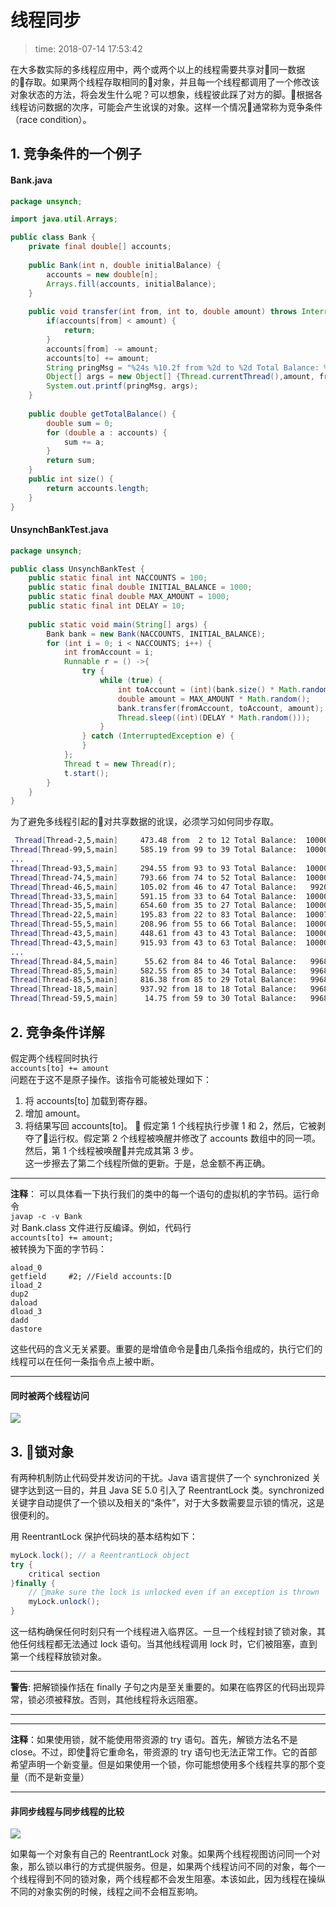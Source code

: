 # 线程同步
>time: 2018-07-14 17:53:42

在大多数实际的多线程应用中，两个或两个以上的线程需要共享对同一数据的存取。如果两个线程存取相同的对象，并且每一个线程都调用了一个修改该对象状态的方法，将会发生什么呢？可以想象，线程彼此踩了对方的脚。根据各线程访问数据的次序，可能会产生讹误的对象。这样一个情况通常称为竞争条件（race condition）。

## 1. 竞争条件的一个例子

#### Bank.java
```java
package unsynch;

import java.util.Arrays;

public class Bank {
    private final double[] accounts;
    
    public Bank(int n, double initialBalance) {
        accounts = new double[n];
        Arrays.fill(accounts, initialBalance);
    }
    
    public void transfer(int from, int to, double amount) throws InterruptedException {
        if(accounts[from] < amount) {
            return;
        }
        accounts[from] -= amount;
        accounts[to] += amount;
        String pringMsg = "%24s %10.2f from %2d to %2d Total Balance: %10.2f%n";
        Object[] args = new Object[] {Thread.currentThread(),amount, from, to, getTotalBalance()};
        System.out.printf(pringMsg, args);
    }
    
    public double getTotalBalance() {
        double sum = 0;
        for (double a : accounts) {
            sum += a;
        }
        return sum;
    }
    public int size() {
        return accounts.length;
    }
}
````

#### UnsynchBankTest.java
```java
package unsynch;

public class UnsynchBankTest {
    public static final int NACCOUNTS = 100;
    public static final double INITIAL_BALANCE = 1000;
    public static final double MAX_AMOUNT = 1000;
    public static final int DELAY = 10;
    
    public static void main(String[] args) {
        Bank bank = new Bank(NACCOUNTS, INITIAL_BALANCE);
        for (int i = 0; i < NACCOUNTS; i++) {
            int fromAccount = i;
            Runnable r = () ->{
                try {
                    while (true) {
                        int toAccount = (int)(bank.size() * Math.random());
                        double amount = MAX_AMOUNT * Math.random();
                        bank.transfer(fromAccount, toAccount, amount);
                        Thread.sleep((int)(DELAY * Math.random()));
                    }
                } catch (InterruptedException e) {
                }
            };
            Thread t = new Thread(r);
            t.start();
        }
    }
}
```

为了避免多线程引起的对共享数据的讹误，必须学习如何同步存取。

```bash
 Thread[Thread-2,5,main]     473.48 from  2 to 12 Total Balance:  100000.00
Thread[Thread-99,5,main]     585.19 from 99 to 39 Total Balance:  100000.00
...
Thread[Thread-93,5,main]     294.55 from 93 to 93 Total Balance:  100000.00
Thread[Thread-74,5,main]     793.66 from 74 to 52 Total Balance:  100000.00
Thread[Thread-46,5,main]     105.02 from 46 to 47 Total Balance:   99206.34
Thread[Thread-33,5,main]     591.15 from 33 to 64 Total Balance:  100000.00
Thread[Thread-35,5,main]     654.60 from 35 to 27 Total Balance:  100000.00
Thread[Thread-22,5,main]     195.83 from 22 to 83 Total Balance:  100078.81
Thread[Thread-55,5,main]     208.96 from 55 to 66 Total Balance:  100000.00
Thread[Thread-43,5,main]     448.61 from 43 to 43 Total Balance:  100000.00
Thread[Thread-43,5,main]     915.93 from 43 to 63 Total Balance:  100000.00
...
Thread[Thread-84,5,main]      55.62 from 84 to 46 Total Balance:   99683.26
Thread[Thread-85,5,main]     582.55 from 85 to 34 Total Balance:   99683.26
Thread[Thread-85,5,main]     816.38 from 85 to 29 Total Balance:   99683.26
Thread[Thread-18,5,main]     937.92 from 18 to 18 Total Balance:   99683.26
Thread[Thread-59,5,main]      14.75 from 59 to 30 Total Balance:   99683.26
```

## 2. 竞争条件详解
假定两个线程同时执行  
`accounts[to] += amount`  
问题在于这不是原子操作。该指令可能被处理如下：
1. 将 accounts[to] 加载到寄存器。
2. 增加 amount。
3. 将结果写回 accounts[to]。

假定第 1 个线程执行步骤 1 和 2，然后，它被剥夺了运行权。假定第 2 个线程被唤醒并修改了 accounts 数组中的同一项。然后，第 1 个线程被唤醒并完成其第 3 步。  
这一步擦去了第二个线程所做的更新。于是，总金额不再正确。

***
**注释**： 可以具体看一下执行我们的类中的每一个语句的虚拟机的字节码。运行命令  
`javap -c -v Bank`  
对 Bank.class 文件进行反编译。例如，代码行  
`accounts[to] += amount;`  
被转换为下面的字节码：
```
aload_0
getfield     #2; //Field accounts:[D
iload_2
dup2
daload
dload_3
dadd
dastore
```
这些代码的含义无关紧要。重要的是增值命令是由几条指令组成的，执行它们的线程可以在任何一条指令点上被中断。
***

#### 同时被两个线程访问
![](../.images/14-4.png)

## 3. 锁对象
有两种机制防止代码受并发访问的干扰。Java 语言提供了一个 synchronized 关键字达到这一目的，并且 Java SE 5.0 引入了 ReentrantLock 类。synchronized 关键字自动提供了一个锁以及相关的“条件”，对于大多数需要显示锁的情况，这是很便利的。

用 ReentrantLock 保护代码块的基本结构如下：
```java
myLock.lock(); // a ReentrantLock object
try {
    critical section
}finally {
    // make sure the lock is unlocked even if an exception is thrown
    myLock.unlock();
}
```
这一结构确保任何时刻只有一个线程进入临界区。一旦一个线程封锁了锁对象，其他任何线程都无法通过 lock 语句。当其他线程调用 lock 时，它们被阻塞，直到第一个线程释放锁对象。

***
**警告**: 把解锁操作括在 finally 子句之内是至关重要的。如果在临界区的代码出现异常，锁必须被释放。否则，其他线程将永远阻塞。
***

***
**注释**：如果使用锁，就不能使用带资源的 try 语句。首先，解锁方法名不是 close。不过，即使将它重命名，带资源的 try 语句也无法正常工作。它的首部希望声明一个新变量。但是如果使用一个锁，你可能想使用多个线程共享的那个变量（而不是新变量）
***

#### 非同步线程与同步线程的比较
![](../.images/14-5.png)

如果每一个对象有自己的 ReentrantLock 对象。如果两个线程视图访问同一个对象，那么锁以串行的方式提供服务。但是，如果两个线程访问不同的对象，每个一个线程得到不同的锁对象，两个线程都不会发生阻塞。本该如此，因为线程在操纵不同的对象实例的时候，线程之间不会相互影响。